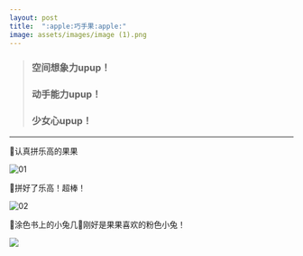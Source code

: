 ```yaml
---
layout: post
title:  ":apple:巧手果:apple:"
image: assets/images/image (1).png
---
```

> ### 空间想象力upup！
> ### 动手能力upup！
> ### 少女心upup！
***
:apple:认真拼乐高的果果

![01](https://i.loli.net/2021/03/14/LYXryC8Nw3xM2zo.png)

:apple:拼好了乐高！超棒！

![02](https://i.loli.net/2021/03/14/Gn6sYHfOeIXxQVd.png)

:apple:涂色书上的小兔几:rabbit2:刚好是果果喜欢的粉色小兔！

![](https://i.loli.net/2021/03/14/bO9r2hWuRa8DCUd.png)
